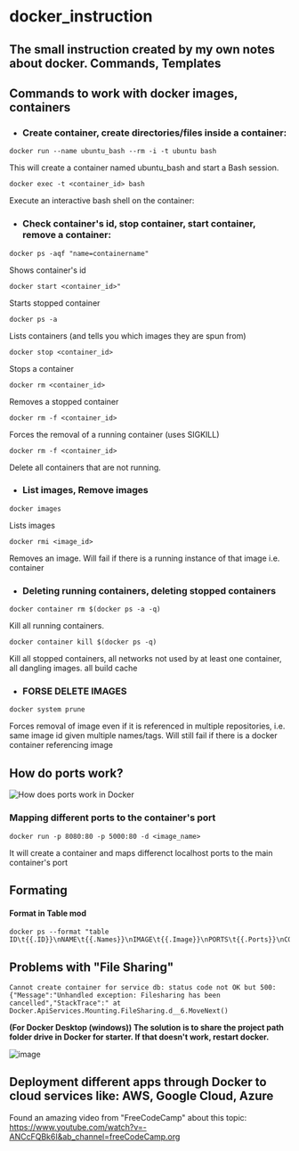 # docker_instruction
## The small instruction created by my own notes about docker.  Commands, Templates

## Commands to work with docker images, containers
- ### Create container, create directories/files inside a container:
```
docker run --name ubuntu_bash --rm -i -t ubuntu bash
```
This will create a container named ubuntu_bash and start a Bash session.

```
docker exec -t <container_id> bash
```
Execute an interactive bash shell on the container:

- ### Check container's id, stop container, start container, remove a container:
```
docker ps -aqf "name=containername"
```
Shows container's id

```
docker start <container_id>"
```
Starts stopped container

```
docker ps -a 
```
Lists containers (and tells you which images they are spun from)

```
docker stop <container_id> 
```
Stops a container

```
docker rm <container_id>  
```  
Removes a stopped container

```
docker rm -f <container_id> 
```
Forces the removal of a running container (uses SIGKILL)

```
docker rm -f <container_id>
```
Delete all containers that are not running.

- ### List images, Remove images

```
docker images    
```           
Lists images 

```
docker rmi <image_id>       
```
Removes an image. Will fail if there is a running instance of that image i.e. container

- ### Deleting running containers, deleting stopped containers
```
docker container rm $(docker ps -a -q)
```
Kill all running containers.

```
docker container kill $(docker ps -q)
```
Kill all stopped containers, all networks not used by at least one container, all dangling images. all build cache

- ### FORSE DELETE IMAGES
```
docker system prune
```
Forces removal of image even if it is referenced in multiple repositories, i.e. same image id given multiple names/tags.
Will still fail if there is a docker container referencing image

## How do ports work?

![How does ports work in Docker](https://user-images.githubusercontent.com/69118015/129787006-3344b20a-12f4-44f1-93d1-711140e5f847.png)

### Mapping different ports to the container's port
```
docker run -p 8080:80 -p 5000:80 -d <image_name>
```
It will create a container and maps differenct localhost ports to the main container's port

## Formating

#### Format in Table mod
```
docker ps --format "table ID\t{{.ID}}\nNAME\t{{.Names}}\nIMAGE\t{{.Image}}\nPORTS\t{{.Ports}}\nCOMMAND\t{{.Command}}\nCREATED\t{{.CreatedAt}}\nSTATUS\t{{.Status}}\n"
```

## Problems with "File Sharing"
```
Cannot create container for service db: status code not OK but 500: {"Message":"Unhandled exception: Filesharing has been cancelled","StackTrace":" at Docker.ApiServices.Mounting.FileSharing.d__6.MoveNext()
```

**(For Docker Desktop (windows)) The solution is to share the project path folder drive in Docker for starter. If that doesn't work, restart docker.**

![image](https://user-images.githubusercontent.com/69118015/127782715-f599be1b-dffc-411c-9893-5111429190ce.png)


## Deployment different apps through Docker to cloud services like: AWS, Google Cloud, Azure

Found an amazing video from "FreeCodeCamp" about this topic: https://www.youtube.com/watch?v=-ANCcFQBk6I&ab_channel=freeCodeCamp.org
